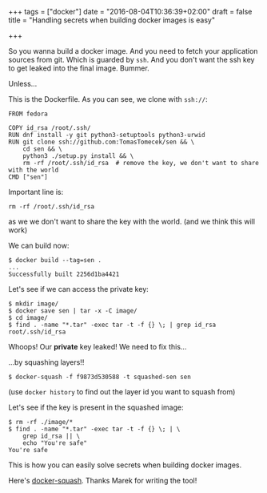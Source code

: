 +++
tags = ["docker"]
date = "2016-08-04T10:36:39+02:00"
draft = false
title = "Handling secrets when building docker images is easy"

+++

So you wanna build a docker image. And you need to fetch your application sources from git. Which is guarded by `ssh`. And you don't want the ssh key to get leaked into the final image. Bummer.

Unless...

<!--more-->


This is the Dockerfile. As you can see, we clone with `ssh://`:

```
FROM fedora

COPY id_rsa /root/.ssh/
RUN dnf install -y git python3-setuptools python3-urwid
RUN git clone ssh://github.com:TomasTomecek/sen && \
    cd sen && \
    python3 ./setup.py install && \
    rm -rf /root/.ssh/id_rsa  # remove the key, we don't want to share with the world
CMD ["sen"]
```

Important line is:

```
rm -rf /root/.ssh/id_rsa
```

as we we don't want to share the key with the world. (and we think this will work)

We can build now:

```
$ docker build --tag=sen .
...
Successfully built 2256d1ba4421
```

Let's see if we can access the private key:

```
$ mkdir image/
$ docker save sen | tar -x -C image/
$ cd image/
$ find . -name "*.tar" -exec tar -t -f {} \; | grep id_rsa
root/.ssh/id_rsa
```


Whoops! Our **private** key leaked! We need to fix this...

...by squashing layers!!

```
$ docker-squash -f f9873d530588 -t squashed-sen sen
```

(use `docker history` to find out the layer id you want to squash from)

Let's see if the key is present in the squashed image:

```
$ rm -rf ./image/*
$ find . -name "*.tar" -exec tar -t -f {} \; | \
    grep id_rsa || \
    echo "You're safe"
You're safe
```

This is how you can easily solve secrets when building docker images.

Here's [docker-squash](https://github.com/goldmann/docker-squash). Thanks Marek for writing the tool!

